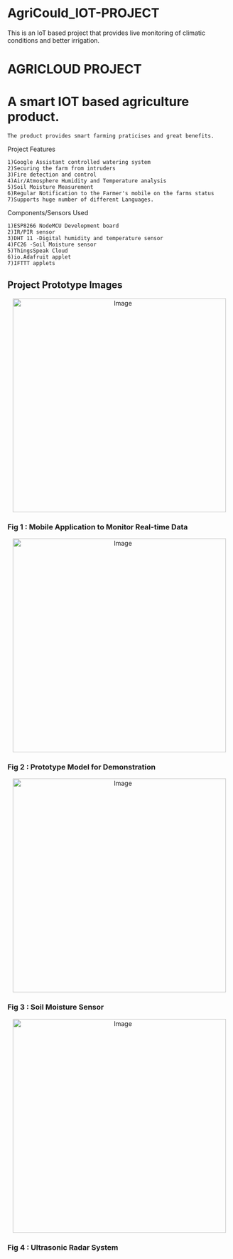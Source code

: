 # AgriCould_IOT-PROJECT
 This is an IoT based project that provides live monitoring of climatic conditions and better irrigation.

# AGRICLOUD PROJECT

# A smart IOT based agriculture product.

    The product provides smart farming praticises and great benefits.

Project Features
    
    1)Google Assistant controlled watering system
    2)Securing the farm from intruders
    3)Fire detection and control
    4)Air/Atmosphere Humidity and Temperature analysis
    5)Soil Moisture Measurement
    6)Regular Notification to the Farmer's mobile on the farms status
    7)Supports huge number of different Languages.

Components/Sensors Used

    1)ESP8266 NodeMCU Development board
    2)IR/PIR sensor
    3)DHT 11 -Digital humidity and temperature sensor
    4)FC26 -Soil Moisture sensor
    5)ThingsSpeak Cloud
    6)io.Adafruit applet
    7)IFTTT applets
    
## Project Prototype Images
<div align="center" ><img src="https://github.com/sgagankumar/IOT-Project_AgriCloud/blob/master/Images/IMG1.jpg" alt="Image" width=auto height=480px/></div>

### Fig 1 : Mobile Application to Monitor Real-time Data
<div align="center" ><img src="https://github.com/sgagankumar/IOT-Project_AgriCloud/blob/master/Images/IMG2.jpg" alt="Image" width=auto height=480px/></div>

### Fig 2 : Prototype Model for Demonstration 
<div align="center" ><img src="https://github.com/sgagankumar/IOT-Project_AgriCloud/blob/master/Images/IMG3.jpg" alt="Image" width=auto height=480px/></div>

### Fig 3 : Soil Moisture Sensor
<div align="center" ><img src="https://github.com/sgagankumar/IOT-Project_AgriCloud/blob/master/Images/IMG4.jpg" alt="Image" width=auto height=480px/></div>

### Fig 4 : Ultrasonic Radar System

